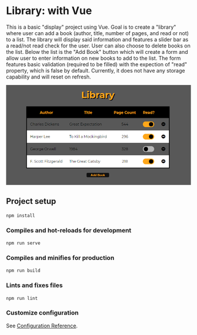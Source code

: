 # Library: with Vue

This is a basic "display" project using Vue. Goal is to create a "library" where user can add a book (author, title, number of pages, and read or not) to a list. The library will display said information and features a slider bar as a read/not read check for the user. User can also choose to delete books on the list. Below the list is the "Add Book" button which will create a form and allow user to enter information on new books to add to the list. The form features basic validation (required to be filled) with the expection of "read" property, which is false by default. Currently, it does not have any storage capability and will reset on refresh.

![alt text](https://github.com/duyklai/Vue-Library/blob/master/src/img/VueLibrary.png 'Demo Library')

## Project setup

```
npm install
```

### Compiles and hot-reloads for development

```
npm run serve
```

### Compiles and minifies for production

```
npm run build
```

### Lints and fixes files

```
npm run lint
```

### Customize configuration

See [Configuration Reference](https://cli.vuejs.org/config/).
